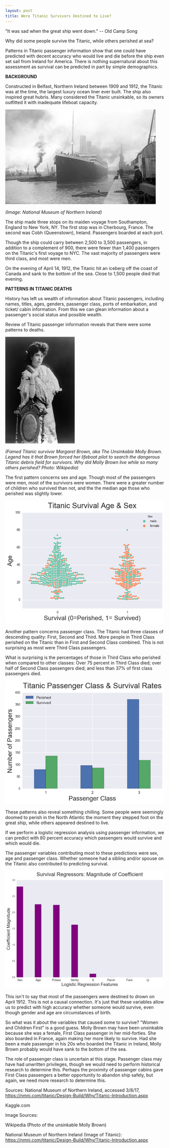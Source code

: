 ```yaml
---
layout: post
title: Were Titanic Survivors Destined to Live?
---
```


"It was sad when the great ship went down." -- Old Camp Song

Why did some people survive the Titanic, while others perished at sea?

Patterns in Titanic passenger information show that one could have predicted with decent accuracy who would live and die before the ship even set sail from Ireland for America. There is nothing supernatural about this assessment as survival can be predicted in part by simple demographics.

**BACKGROUND**

Constructed in Belfast, Northern Ireland between 1909 and 1912, the Titanic was at the time, the largest luxury ocean liner ever built. The ship also inspired great hubris. Many considered the Titanic unsinkable, so its owners outfitted it with inadequate lifeboat capacity.

![Titanicmap](../images/Project5Titanic/Titanic.jpg)

*(Image: National Museum of Northern Ireland)*

The ship made three stops on its maiden voyage from Southampton, England to New York, NY. The first stop was in Cherbourg, France. The second was Cobh (Queenstown), Ireland. Passengers boarded at each port.

Though the ship could carry between 2,500 to 3,500 passengers, in addition to a complement of 900, there were fewer than 1,400 passengers on the Titanic's first voyage to NYC. The vast majority of passengers were third class, and most were men.

On the evening of April 14, 1912, the Titanic hit an iceberg off the coast of Canada and sank to the bottom of the sea. Close to 1,500 people died that evening.

**PATTERNS IN TITANIC DEATHS**

History has left us wealth of information about Titanic passengers, including names, titles, ages, genders, passenger class, ports of embarkation, and ticket/ cabin information. From this we can glean information about a passenger's social status and possible wealth.

Review of Titanic passenger information reveals that there were some patterns to deaths.

![MollyBrownmap](../images/Project5Titanic/Margaret_Brown.jpg)

*(Famed Titanic survivor Margaret Brown, aka The Unsinkable Molly Brown. Legend has it that Brown forced her lifeboat pilot to search the dangerous Titanic debris field for survivors. Why did Molly Brown live while so many others perished? Photo: Wikipedia)*

The first pattern concerns sex and age. Though most of the passengers were men, most of the survivors were women. There were a greater number of children who survived than not, and the the median age those who perished was slightly lower.

![Treemap](../images/Project5Titanic/ChristmasTree.png)

Another pattern concerns passenger class. The Titanic had three classes of descending quality: First, Second and Third. More people in Third Class perished on the Titanic than in First and Second Class combined. This is not surprising as most were Third Class passengers.

What is surprising is the percentages of those in Third Class who perished when compared to other classes: Over 75 percent in Third Class died; over half of Second Class passengers died; and less than 37% of first class passengers died.

![Pclassmap](../images/Project5Titanic/Pclass.png)

These patterns also reveal something chilling. Some people were seemingly doomed to perish in the North Atlantic the moment they stepped foot on the great ship, while others appeared destined to live.

If we perform a logistic regression analysis using passenger information, we can predict with 80 percent accuracy which passengers would survive and which would die.

The passenger variables contributing most to these predictions were sex, age and passenger class. Whether someone had a sibling and/or spouse on the Titanic also contributed to predicting survival.

![Regressorsmap](../images/Project5Titanic/TitanicVariables.png)

This isn't to say that most of the passengers were destined to drown on April 1912. This is not a causal connection. It's just that these variables allow us to predict with high accuracy whether someone would survive, even though gender and age are circumstances of birth.

So what was it about the variables that caused some to survive? "Women and Children First" is a good guess. Molly Brown may have been unsinkable because she was a female, First Class passenger in her mid-forties. She also boarded in France, again making her more likely to survive. Had she been a male passenger in his 20s who boarded the Titanic in Ireland, Molly Brown probably would have sank to the bottom of the sea.  

The role of passenger class is uncertain at this stage. Passenger class may have had unwritten privileges, though we would need to perform historical research to determine this.  Perhaps the proximity of passenger cabins gave First Class passengers a better opportunity to abandon ship safely, but again, we need more research to determine this.

Sources:
National Museum of Northern Ireland, accessed 3/8/17, https://nmni.com/titanic/Design-Build/Why/Titanic-Introduction.aspx

Kaggle.com


Image Sources:

Wikipedia (Photo of the unsinkable Molly Brown)

National Museum of Northern Ireland (Image of Titanic): https://nmni.com/titanic/Design-Build/Why/Titanic-Introduction.aspx
